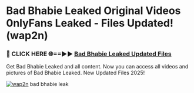 # Bad Bhabie Leaked Original Videos 0nlyFans Leaked - Files Updated! (wap2n)

<h3>🔴 CLICK HERE 🌐==►► <a href="https://tinyurl.com/x26r9saj" rel="nofollow">Bad Bhabie Leaked Updated Files</a></h3>

Get Bad Bhabie Leaked and all content. Now you can access all videos and pictures of Bad Bhabie Leaked. New Updated Files 2025!

[![wap2n](https://i.imgur.com/LkgZPqh.gif)](https://tinyurl.com/x26r9saj)
bad bhabie leak